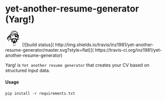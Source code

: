 #  yet-another-resume-generator (Yarg!)

<img src="img/yarg.png" alt="Yarg!" width="50" height="50">
[![build status](
  http://img.shields.io/travis/inz1981/yet-another-resume-generator/master.svg?style=flat)](
 https://travis-ci.org/inz1981/yet-another-resume-generator)

Yarg! is `Yet another resume generator` that creates your CV based on structured input data.

#### Usage

`pip install -r requirements.txt`


